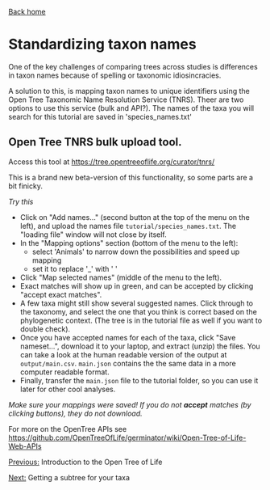 [Back home](README.md)

# Standardizing taxon names

One of the key challenges of comparing trees across studies is differences in taxon names because of spelling or taxonomic idiosincracies.

A solution to this, is mapping taxon names to unique identifiers using the Open Tree Taxonomic Name Resolution Service (TNRS). Theer are two options to use this service (bulk and API?). The names of the taxa you will search for this tutorial are saved in 'species_names.txt'

## Open Tree TNRS bulk upload tool.

Access this tool at https://tree.opentreeoflife.org/curator/tnrs/

This is a brand new beta-version of this functionality, so some parts are a bit finicky.

*Try this*
  * Click on "Add names..." (second button at the top of the menu on the left), and upload the names file `tutorial/species_names.txt`. The "loading file" window will not close by itself.
  * In the "Mapping options" section (bottom of the menu to the left):
    - select 'Animals' to narrow down the possibilities and speed up mapping
    - set it to replace '\_' with ' '
  * Click "Map selected names" (middle of the menu to the left).
  * Exact matches will show up in green, and can be accepted by clicking "accept exact matches".
  * A few taxa might still show several suggested names. Click through to the taxonomy, and select the one that you think is correct based on the phylogenetic context. (The tree is in the tutorial file as well if you want to double check).
  * Once you have accepted names for each of the taxa, click "Save nameset...", download it to your laptop, and extract (unzip) the files. You can take a look at the human readable version of the output at `output/main.csv`. `main.json` contains the the same data in a more computer readable format.
  * Finally, transfer the `main.json` file to the tutorial folder, so you can use it later for other cool analyses.

*Make sure your mappings were saved! If you do not **accept** matches (by clicking buttons), they do not download.*

For more on the OpenTree APIs see https://github.com/OpenTreeOfLife/germinator/wiki/Open-Tree-of-Life-Web-APIs

[Previous:](mds/the-open-tre-of-life.md) Introduction to the Open Tree of Life

[Next:](mds/getting-a-subtree.md) Getting a subtree for your taxa